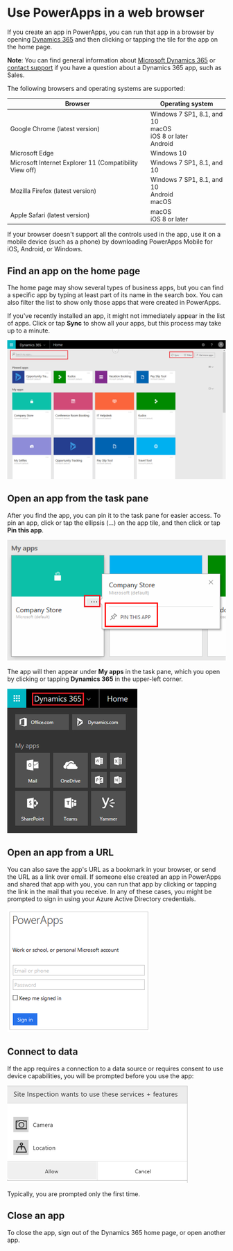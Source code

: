 <properties
    pageTitle="Use apps in a web browser | Microsoft PowerApps"
    description="Walkthrough of how to use apps in the web browser"
    services=""
    suite="powerapps"
    documentationCenter="na"
    authors="linhtranms"
    manager="anneta"
    editor=""
    tags=""/>
<tags
    ms.service="powerapps"
    ms.devlang="na"
    ms.topic="article"
    ms.tgt_pltfrm="na"
    ms.workload="na"
    ms.date="10/05/2017"
    ms.author="litran"/>

# Use PowerApps in a web browser #
If you create an app in PowerApps, you can run that app in a browser by opening [Dynamics 365](https://home.dynamics.com) and then clicking or tapping the tile for the app on the home page.

**Note**: You can find general information about [Microsoft Dynamics 365](https://docs.microsoft.com/en-us/dynamics365/) or [contact support](https://www.microsoft.com/en-us/dynamics365/contact-us) if you have a question about a Dynamics 365 app, such as Sales.

The following browsers and operating systems are supported:

| **Browser** | **Operating system** |
| --- | --- |
| Google Chrome (latest version) | Windows 7 SP1, 8.1, and 10 <br>macOS <br>iOS 8 or later<br>Android |
| Microsoft Edge| Windows 10 |
| Microsoft Internet Explorer 11 (Compatibility View off)| Windows 7 SP1, 8.1, and 10 |
| Mozilla Firefox (latest version) | Windows 7 SP1, 8.1, and 10 <br> Android <br>macOS |
| Apple Safari (latest version) | macOS <br> iOS 8 or later |

If your browser doesn't support all the controls used in the app, use it on a mobile device (such as a phone) by downloading PowerApps Mobile for iOS, Android, or Windows.

## Find an app on the home page ##
The home page may show several types of business apps, but you can find a specific app by typing at least part of its name in the search box. You can also filter the list to show only those apps that were created in PowerApps.

If you've recently installed an app, it might not immediately appear in the list of apps. Click or tap **Sync** to show all your apps, but this process may take up to a minute.

![](./media/run-app-browser/dynamics-365-home.png)

## Open an app from the task pane ##
After you find the app, you can pin it to the task pane for easier access. To pin an app, click or tap the ellipsis (...) on the app tile, and then click or tap **Pin this app**.

![](./media/run-app-browser/homepage-pin.png)

The app will then appear under **My apps** in the task pane, which you open by clicking or tapping **Dynamics 365** in the upper-left corner.

![](./media/run-app-browser/taskpane.png)

## Open an app from a URL ##
You can also save the app's URL as a bookmark in your browser, or send the URL as a link over email. If someone else created an app in PowerApps and shared that app with you, you can run that app by clicking or tapping the link in the mail that you receive. In any of these cases, you might be prompted to sign in using your Azure Active Directory credentials.

![](./media/run-app-browser/web-login.png)

## Connect to data ##
If the app requires a connection to a data source or requires consent to use device capabilities, you will be prompted before you use the app:  

![Connection](./media/run-app-browser/app-connection.png)

Typically, you are prompted only the first time.

## Close an app ##
To close the app, sign out of the Dynamics 365 home page, or open another app.
